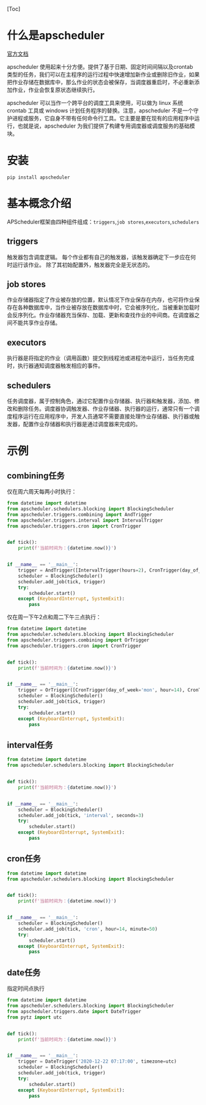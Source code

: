 [Toc]

# 什么是apscheduler
[官方文档](https://apscheduler.readthedocs.io/en/stable/userguide.html#)

apscheduler 使用起来十分方便。提供了基于日期、固定时间间隔以及crontab 类型的任务，我们可以在主程序的运行过程中快速增加新作业或删除旧作业，如果把作业存储在数据库中，那么作业的状态会被保存，当调度器重启时，不必重新添加作业，作业会恢复原状态继续执行。

apscheduler 可以当作一个跨平台的调度工具来使用，可以做为 linux 系统crontab 工具或 windows 计划任务程序的替换。注意，apscheduler 不是一个守护进程或服务，它自身不带有任何命令行工具。它主要是要在现有的应用程序中运行，也就是说，apscheduler 为我们提供了构建专用调度器或调度服务的基础模块。

# 安装
`pip install apscheduler`
# 基本概念介绍
APScheduler框架由四种组件组成：`triggers`,`job stores`,`executors`,`schedulers`
## triggers
触发器包含调度逻辑。 每个作业都有自己的触发器，该触发器确定下一步应在何时运行该作业。 除了其初始配置外，触发器完全是无状态的。
## job stores
作业存储器指定了作业被存放的位置，默认情况下作业保存在内存，也可将作业保存在各种数据库中，当作业被存放在数据库中时，它会被序列化，当被重新加载时会反序列化。作业存储器充当保存、加载、更新和查找作业的中间商。在调度器之间不能共享作业存储。
## executors
执行器是将指定的作业（调用函数）提交到线程池或进程池中运行，当任务完成时，执行器通知调度器触发相应的事件。
## schedulers
任务调度器，属于控制角色，通过它配置作业存储器、执行器和触发器，添加、修改和删除任务。调度器协调触发器、作业存储器、执行器的运行，通常只有一个调度程序运行在应用程序中，开发人员通常不需要直接处理作业存储器、执行器或触发器，配置作业存储器和执行器是通过调度器来完成的。
# 示例
## combining任务
仅在周六周天每两小时执行：
```python
from datetime import datetime
from apscheduler.schedulers.blocking import BlockingScheduler
from apscheduler.triggers.combining import AndTrigger
from apscheduler.triggers.interval import IntervalTrigger
from apscheduler.triggers.cron import CronTrigger


def tick():
    print(f'当前时间为：{datetime.now()}')


if __name__ == '__main__':
    trigger = AndTrigger([IntervalTrigger(hours=2), CronTrigger(day_of_week='sat,sun')])
    scheduler = BlockingScheduler()
    scheduler.add_job(tick, trigger)
    try:
        scheduler.start()
    except (KeyboardInterrupt, SystemExit):
        pass

```
仅在周一下午2点和周二下午三点执行：
```python
from datetime import datetime
from apscheduler.schedulers.blocking import BlockingScheduler
from apscheduler.triggers.combining import OrTrigger
from apscheduler.triggers.cron import CronTrigger


def tick():
    print(f'当前时间为：{datetime.now()}')


if __name__ == '__main__':
    trigger = OrTrigger([CronTrigger(day_of_week='mon', hour=14), CronTrigger(day_of_week='tue', hour=15)])
    scheduler = BlockingScheduler()
    scheduler.add_job(tick, trigger)
    try:
        scheduler.start()
    except (KeyboardInterrupt, SystemExit):
        pass
```
## interval任务
```python
from datetime import datetime
from apscheduler.schedulers.blocking import BlockingScheduler


def tick():
    print(f'当前时间为：{datetime.now()}')


if __name__ == '__main__':
    scheduler = BlockingScheduler()
    scheduler.add_job(tick, 'interval', seconds=3)
    try:
        scheduler.start()
    except (KeyboardInterrupt, SystemExit):
        pass
```
## cron任务
```python
from datetime import datetime
from apscheduler.schedulers.blocking import BlockingScheduler


def tick():
    print(f'当前时间为：{datetime.now()}')


if __name__ == '__main__':
    scheduler = BlockingScheduler()
    scheduler.add_job(tick, 'cron', hour=14, minute=50)
    try:
        scheduler.start()
    except (KeyboardInterrupt, SystemExit):
        pass
```
## date任务
指定时间点执行
```python
from datetime import datetime
from apscheduler.schedulers.blocking import BlockingScheduler
from apscheduler.triggers.date import DateTrigger
from pytz import utc


def tick():
    print(f'当前时间为：{datetime.now()}')


if __name__ == '__main__':
    trigger = DateTrigger('2020-12-22 07:17:00', timezone=utc)
    scheduler = BlockingScheduler()
    scheduler.add_job(tick, trigger)
    try:
        scheduler.start()
    except (KeyboardInterrupt, SystemExit):
        pass
```
